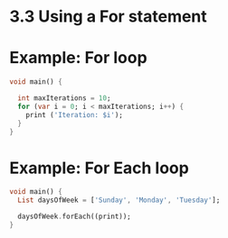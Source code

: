 # 3.3 Using a For statement

# Example: For loop

```dart
void main() {

  int maxIterations = 10;
  for (var i = 0; i < maxIterations; i++) {
    print ('Iteration: $i');
  }
}

```

# Example: For Each loop

```dart
void main() {
  List daysOfWeek = ['Sunday', 'Monday', 'Tuesday'];

  daysOfWeek.forEach((print));
}

``` 
